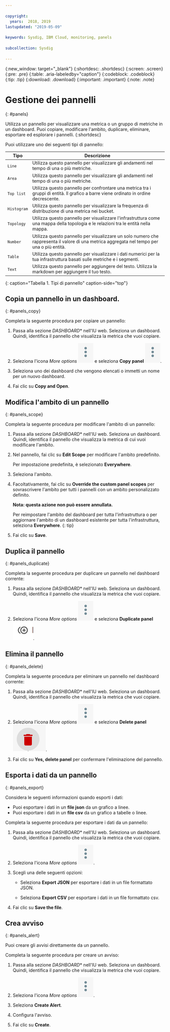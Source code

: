 ```yaml
---

copyright:
  years:  2018, 2019
lastupdated: "2019-05-09"

keywords: Sysdig, IBM Cloud, monitoring, panels

subcollection: Sysdig

---
```


{:new_window: target="_blank"}
{:shortdesc: .shortdesc}
{:screen: .screen}
{:pre: .pre}
{:table: .aria-labeledby="caption"}
{:codeblock: .codeblock}
{:tip: .tip}
{:download: .download}
{:important: .important}
{:note: .note}


# Gestione dei pannelli
{: #panels}

Utilizza un pannello per visualizzare una metrica o un gruppo di metriche in un dashboard. Puoi copiare, modificare l'ambito, duplicare, eliminare, esportare ed esplorare i pannelli.
{:shortdesc}

Puoi utilizzare uno dei seguenti tipi di pannello:

| Tipo | Descrizione |
|------|-------------|
| `Line` | Utilizza questo pannello per visualizzare gli andamenti nel tempo di una o più metriche.  |
| `Area` | Utilizza questo pannello per visualizzare gli andamenti nel tempo di una o più metriche.  |
| `Top list` | Utilizza questo pannello per confrontare una metrica tra i gruppi di entità. Il grafico a barre viene ordinato in ordine decrescente.  |
| `Histogram` | Utilizza questo pannello per visualizzare la frequenza di distribuzione di una metrica nei bucket.  |
| `Topology` | Utilizza questo pannello per visualizzare l'infrastruttura come una mappa della topologia e le relazioni tra le entità nella mappa.  |
| `Number` | Utilizza questo pannello per visualizzare un solo numero che rappresenta il valore di una metrica aggregata nel tempo per una o più entità.  |
| `Table` | Utilizza questo pannello per visualizzare i dati numerici per la tua infrastruttura basati sulle metriche e i segmenti.  |
| `Text` | Utilizza questo pannello per aggiungere del testo. Utilizza la markdown per aggiungere il tuo testo.  |
{: caption="Tabella 1. Tipi di pannello" caption-side="top"} 



## Copia un pannello in un dashboard.
{: #panels_copy}

Completa la seguente procedura per copiare un pannello:

1. Passa alla sezione *DASHBOARD** nell'IU web. Seleziona un dashboard. Quindi, identifica il pannello che visualizza la metrica che vuoi copiare.

2. Seleziona l'icona *More options* ![icona tre punti](images/actions.png) e seleziona **Copy panel** ![icona di copia](images/actions.png).

3. Seleziona uno dei dashboard che vengono elencati o immetti un nome per un nuovo dashboard. 

4. Fai clic su **Copy and Open**.



## Modifica l'ambito di un pannello
{: #panels_scope}

Completa la seguente procedura per modificare l'ambito di un pannello:

1. Passa alla sezione *DASHBOARD** nell'IU web. Seleziona un dashboard. Quindi, identifica il pannello che visualizza la metrica di cui vuoi modificare l'ambito.

2. Nel pannello, fai clic su **Edit Scope** per modificare l'ambito predefinito. 

    Per impostazione predefinita, è selezionato **Everywhere**.
    
3. Seleziona l'ambito. 

4. Facoltativamente, fai clic su **Override the custom panel scopes** per sovrascrivere l'ambito per tutti i pannelli con un ambito personalizzato definito. 

    **Nota: questa azione non può essere annullata.** 

    Per reimpostare l'ambito del dashboard per tutta l'infrastruttura o per aggiornare l'ambito di un dashboard esistente per tutta l'infrastruttura, seleziona **Everywhere**.
    {: tip}

5. Fai clic su **Save**.



## Duplica il pannello
{: #panels_duplicate}

Completa la seguente procedura per duplicare un pannello nel dashboard corrente:

1. Passa alla sezione *DASHBOARD** nell'IU web. Seleziona un dashboard. Quindi, identifica il pannello che visualizza la metrica che vuoi copiare.

2. Seleziona l'icona *More options* ![icona tre punti](images/actions.png) e seleziona **Duplicate panel** ![icona di copia](images/duplicate.png).


## Elimina il pannello
{: #panels_delete}

Completa la seguente procedura per eliminare un pannello nel dashboard corrente:

1. Passa alla sezione *DASHBOARD** nell'IU web. Seleziona un dashboard. Quindi, identifica il pannello che visualizza la metrica che vuoi copiare.

2. Seleziona l'icona *More options* ![icona tre punti](images/actions.png) e seleziona **Delete panel** ![icona di copia](images/delete.png).

3. Fai clic su **Yes, delete panel** per confermare l'eliminazione del pannello.



## Esporta i dati da un pannello
{: #panels_export}

Considera le seguenti informazioni quando esporti i dati:

* Puoi esportare i dati in un **file json** da un grafico a linee.
* Puoi esportare i dati in un **file csv** da un grafico a tabelle o linee.

Completa la seguente procedura per esportare i dati da un pannello:

1. Passa alla sezione *DASHBOARD** nell'IU web. Seleziona un dashboard. Quindi, identifica il pannello che visualizza la metrica che vuoi copiare.

2. Seleziona l'icona *More options* ![icona tre punti](images/actions.png).

3. Scegli una delle seguenti opzioni:

    * Seleziona **Export JSON** per esportare i dati in un file formattato JSON.

    * Seleziona **Export CSV** per esportare i dati in un file formattato csv.

4. Fai clic su **Save the file**.




## Crea avviso
{: #panels_alert}

Puoi creare gli avvisi direttamente da un pannello.

Completa la seguente procedura per creare un avviso:

1. Passa alla sezione *DASHBOARD** nell'IU web. Seleziona un dashboard. Quindi, identifica il pannello che visualizza la metrica che vuoi copiare.

2. Seleziona l'icona *More options* ![icona tre punti](images/actions.png).

3. Seleziona **Create Alert**.

4. Configura l'avviso.

5. Fai clic su **Create**.


